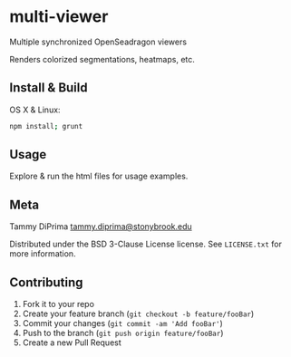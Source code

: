 # multi-viewer

Multiple synchronized OpenSeadragon viewers

Renders colorized segmentations, heatmaps, etc.

<!-- Segmentation layer color ordering:<br>
![](images/color-ordering.png) -->

## Install & Build

OS X & Linux:

```sh
npm install; grunt
```

## Usage

Explore & run the html files for usage examples.

## Meta

Tammy DiPrima tammy.diprima@stonybrook.edu

Distributed under the BSD 3-Clause License license. See ``LICENSE.txt`` for more information.

## Contributing

1. Fork it to your repo
2. Create your feature branch (`git checkout -b feature/fooBar`)
3. Commit your changes (`git commit -am 'Add fooBar'`)
4. Push to the branch (`git push origin feature/fooBar`)
5. Create a new Pull Request

